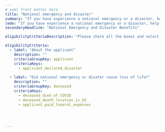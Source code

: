 ```yaml
---
# yaml front matter here
title: "National emergency and disaster"
summary: "If you have experience a national emergency or a disaster, help may be available, including temporary housing and financial help."
lede: "If you have experience a national emergency or a disaster, help may be available, including temporary housing and financial help."
secondaryHeadline: "National Emergency and Disaster Benefits"

eligibilityCriteriaDescription: "Please check all the boxes and select the options that best describe your situation."

eligibilityCriteria:
  - label: "About the applicant"
    description: ""
    criteriaGroupKey: applicant
    criteriaKeys:
      - applicant_declared_disaster
      
  - label: "Did national emergency or disater cause loss of life?"
    description: ""
    criteriaGroupKey: deceased
    criteriaKeys:
      - deceased_died_of_COVID
      - deceased_death_location_is_US
      - applicant_paid_funeral_expenses
 



---
```

